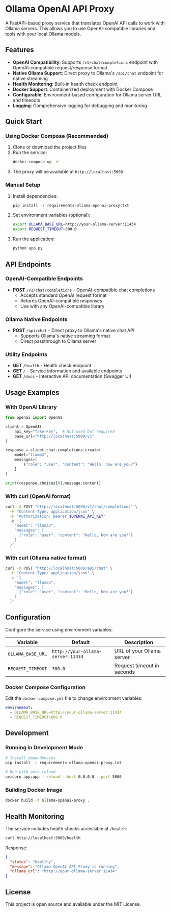 # Ollama OpenAI API Proxy

A FastAPI-based proxy service that translates OpenAI API calls to work with Ollama servers. This allows you to use
OpenAI-compatible libraries and tools with your local Ollama models.

## Features

- **OpenAI Compatibility**: Supports `/v1/chat/completions` endpoint with OpenAI-compatible request/response format
- **Native Ollama Support**: Direct proxy to Ollama's `/api/chat` endpoint for native streaming
- **Health Monitoring**: Built-in health check endpoint
- **Docker Support**: Containerized deployment with Docker Compose
- **Configurable**: Environment-based configuration for Ollama server URL and timeouts
- **Logging**: Comprehensive logging for debugging and monitoring

## Quick Start

### Using Docker Compose (Recommended)

1. Clone or download the project files
2. Run the service:
   ```bash
   docker-compose up -d
   ```
3. The proxy will be available at `http://localhost:5000`

### Manual Setup

1. Install dependencies:
   ```bash
   pip install -r requirements-ollama-openai-proxy.txt
   ```

2. Set environment variables (optional):
   ```bash
   export OLLAMA_BASE_URL=http://your-ollama-server:11434
   export REQUEST_TIMEOUT=300.0
   ```

3. Run the application:
   ```bash
   python app.py
   ```

## API Endpoints

### OpenAI-Compatible Endpoints

- **POST** `/v1/chat/completions` - OpenAI-compatible chat completions
    - Accepts standard OpenAI request format
    - Returns OpenAI-compatible responses
    - Use with any OpenAI-compatible library

### Ollama Native Endpoints

- **POST** `/api/chat` - Direct proxy to Ollama's native chat API
    - Supports Ollama's native streaming format
    - Direct passthrough to Ollama server

### Utility Endpoints

- **GET** `/health` - Health check endpoint
- **GET** `/` - Service information and available endpoints
- **GET** `/docs` - Interactive API documentation (Swagger UI)

## Usage Examples

### With OpenAI Library

```python
from openai import OpenAI

client = OpenAI(
    api_key="fake-key",  # Not used but required
    base_url="http://localhost:5000/v1"
)

response = client.chat.completions.create(
    model="llama3",
    messages=[
        {"role": "user", "content": "Hello, how are you?"}
    ]
)

print(response.choices[0].message.content)
```

### With curl (OpenAI format)

```bash
curl -X POST "http://localhost:5000/v1/chat/completions" \
  -H "Content-Type: application/json" \
  -H "Authorization: Bearer $OPENAI_API_KEY"
  -d '{
    "model": "llama3",
    "messages": [
      {"role": "user", "content": "Hello, how are you?"}
    ]
  }'
```

### With curl (Ollama native format)

```bash
curl -X POST "http://localhost:5000/api/chat" \
  -H "Content-Type: application/json" \
  -d '{
    "model": "llama3",
    "messages": [
      {"role": "user", "content": "Hello, how are you?"}
    ]
  }'
```

## Configuration

Configure the service using environment variables:

| Variable          | Default                           | Description                |
|-------------------|-----------------------------------|----------------------------|
| `OLLAMA_BASE_URL` | `http://your-ollama-server:11434` | URL of your Ollama server  |
| `REQUEST_TIMEOUT` | `300.0`                           | Request timeout in seconds |

### Docker Compose Configuration

Edit the `docker-compose.yml` file to change environment variables:

```yaml
environment:
  - OLLAMA_BASE_URL=http://your-ollama-server:11434
  - REQUEST_TIMEOUT=600.0
```

## Development

### Running in Development Mode

```bash
# Install dependencies
pip install -r requirements-ollama-openai-proxy.txt

# Run with auto-reload
uvicorn app:app --reload --host 0.0.0.0 --port 5000
```

### Building Docker Image

```bash
docker build -t ollama-openai-proxy .
```

## Health Monitoring

The service includes health checks accessible at `/health`:

```bash
curl http://localhost:5000/health
```

Response:

```json
{
  "status": "healthy",
  "message": "Ollama OpenAI API Proxy is running",
  "ollama_url": "http://your-ollama-server:11434"
}
```

## License

This project is open source and available under the MIT License.